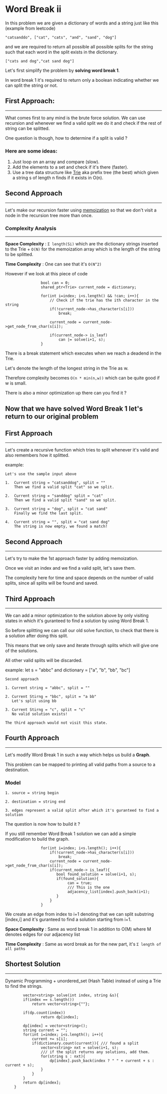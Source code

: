 # **Word Break ii**

In this problem we are given a dictionary of words and a string just like this (example from leetcode)

`"catsanddo", ["cat", "cats", "and", "sand", "dog"]`

and we are required to return all possible all possible splits for the string such that each word in the split exists in the dictionary.

`["cats and dog","cat sand dog"]`

Let's first simplify the problem by **solving word break 1**.

In word break 1 it's required to return only a boolean indicating whether we can split the string or not.

## First Approach:
------------------
What comes first to any mind is the brute force solution.
We can use recursion and whenever we find a valid split we do it and check if the rest of string can be splitted.

One question is though, how to determine if a split is valid ?

### Here are some ideas:
1. Just loop on an array and compare (slow).
2. Add the elements to a set and check if it's there (faster).
3. Use a tree data structure like [Trie](https://en.wikipedia.org/wiki/Trie) aka prefix tree (the best) which given a string s of length n finds if it exists in O(n).

## Second Approach
-------------------
Let's make our recursion faster using [memoization](https://en.wikipedia.org/wiki/Memoization) so that we don't visit a node in the recursion tree more than once.

### Complexity Analysis
--------------------
**Space Complexity** : `Σ length(Si)` which are the dictionary strings inserted to the Trie + `O(N)` for the memoization array which is the length of the string to be splitted.

**Time Complexity** : One can see that it's `O(N^2)` 

However if we look at this piece of code

```
                bool can = 0;
                shared_ptr<Trie> current_node = dictionary;
                
                for(int i=index; i<s.length() && !can; i++){
                    // Check if the trie has the ith character in the string
                    if(!current_node->has_character(s[i]))
                        break;
                    
                    current_node = current_node->get_node_from_char(s[i]);
                    
                    if(current_node-> is_leaf)
                        can |= solve(i+1, s);
                }
```

There is a break statement which executes when we reach a deadend in the Trie.

Let's denote the length of the longest string in the Trie as w.

Therefore complexity becomes `O(n * min(n,w))` which can be quite good if w is small.

There is also a minor optimization up there can you find it ?


## Now that we have solved Word Break 1 let's return to our original problem

## First Approach
---------------
Let's create a recursive function which tries to split whenever it's valid and also remembers how it splitted.

example:
    
    Let's use the sample input above
    
    1.  Current string = "catsanddog", split = ""
        Then we find a valid split "cat" so we split.
    
    2.  Current string = "sanddog" split = "cat"
        Then we find a valid split "sand" so we split.

    3.  Current string = "dog", split = "cat sand"
        Finally we find the last split.

    4.  Current string = "", split = "cat sand dog"
        The string is now empty, we found a match!

## Second Approach
--------------------

Let's try to make the 1st approach faster by adding memoization.

Once we visit an index and we find a valid split, let's save them.

The complexity here for time and space depends on the number of valid splits, since all splits will be found and saved.


## Third Approach
-----------------

We can add a minor optimization to the solution above by only visiting states in which it's guranteed to find a solution by using Word Break 1.

So before splitting we can call our old solve function, to check that there is a solution after doing this split.

This means that we only save and iterate through splits which will give one of the solutions.

All other valid splits will be discarded.

example:
    let s = "abbc" and dictionary = ["a", "b", "bb", "bc"]
    
    Second approach
    
    1. Current string = "abbc", split = ""
    
    2. Current Stirng = "bbc", split = "a bb"
       Let's split using bb

    3. Current Stirng = "c", split = "c"
       No valid solution exists! 

    The third approach would not visit this state.   

## Fourth Approach
------------------
Let's modify Word Break 1 in such a way which helps us build a **Graph**.

This problem can be mapped to printing all valid paths from a source to a destination.

### Model
    1. source = string begin

    2. destination = string end

    3. edges represent a valid split after which it's guranteed to find a solution

The question is now how to build it ?

If you still remember Word Break 1 solution we can add a simple modification to build the graph.

```
                for(int i=index; i<s.length(); i++){
                    if(!current_node->has_character(s[i]))
                        break;
                    current_node = current_node->get_node_from_char(s[i]);
                    if(current_node-> is_leaf){
                       bool found_solution = solve(i+1, s);
                       if(found_solution){
                            can = true;
                            /// This is the one
                            adjacency_list[index].push_back(i+1);
                       }
                    }
                }

```
 
We create an edge from index to i+1 denoting that we can split substring
[index,i] and it's guranteed to find a solution starting from i+1.

**Space Complexity** : Same as word break 1 in addition to O(M) where M denotes edges for our adjacency list

**Time Complexity** : Same as word break as for the new part, it's `Σ length of all paths`

## Shortest Solution
--------------------

Dynamic Programming + unordered_set (Hash Table) instead of using a Trie to find the strings.


```
        vector<string> solve(int index, string &s){
        if(index == s.length())
            return vector<string>{""};

        if(dp.count(index))
                return dp[index];

        dp[index] = vector<string>();
        string current = "";
        for(int i=index; i<s.length(); i++){
            current += s[i];
            if(dictionary.count(current)){ /// found a split
                vector<string> nxt = solve(i+1, s);
                /// if the split returns any solutions, add them.
                for(string s : nxt){
                    dp[index].push_back(index ? " " + current + s : current + s);
                }
            }
        }
        return dp[index];
    }
```

